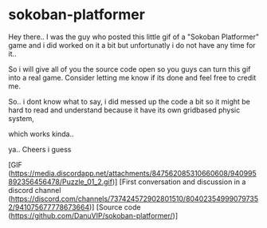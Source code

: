# sokoban-platformer

Hey there.. 
I was the guy who posted this little gif of a "Sokoban Platformer" game 
and i did worked on it a bit but unfortunatly i do not have any time for it..

So i will give all of you the source code open so you guys can turn this gif into a real game. 
Consider letting me know if its done and feel free to credit me.

So.. i dont know what to say,
i did messed up the code a bit so it might be hard to read and understand because it have its own gridbased physic system, 

which works 
kinda.. 

ya.. Cheers i guess 

[GIF (https://media.discordapp.net/attachments/847562085310660608/940995892356456478/Puzzle_01_2.gif)]
[First conversation and discussion in a discord channel (https://discord.com/channels/737424572902801510/804023549990797352/941075677778673664)]
[Source code (https://github.com/DanuVIP/sokoban-platformer/)]
